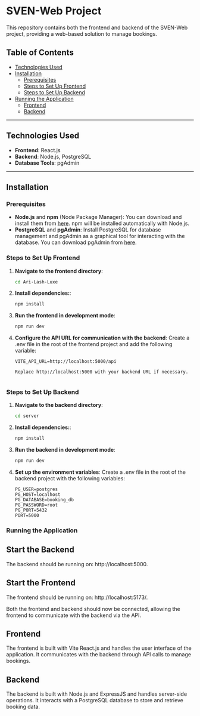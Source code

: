 # SVEN-Web Project

This repository contains both the frontend and backend of the SVEN-Web project, providing a web-based solution to manage bookings.

## Table of Contents
- [Technologies Used](#technologies-used)
- [Installation](#installation)
  - [Prerequisites](#prerequisites)
  - [Steps to Set Up Frontend](#steps-to-set-up-frontend)
  - [Steps to Set Up Backend](#steps-to-set-up-backend)
- [Running the Application](#running-the-application)
  - [Frontend](#frontend)
  - [Backend](#backend)

---

## Technologies Used

- **Frontend**: React.js
- **Backend**: Node.js, PostgreSQL
- **Database Tools**: pgAdmin

---

## Installation

### Prerequisites

- **Node.js** and **npm** (Node Package Manager): You can download and install them from [here](https://nodejs.org/). npm will be installed automatically with Node.js.
- **PostgreSQL** and **pgAdmin**: Install PostgreSQL for database management and pgAdmin as a graphical tool for interacting with the database. You can download pgAdmin from [here](https://www.pgadmin.org/).

### Steps to Set Up Frontend

1. **Navigate to the frontend directory**:

   ```bash
   cd Ari-Lash-Luxe

2. **Install dependencies:**:
    ```bash
    npm install

3. **Run the frontend in development mode**:
    ```bash
    npm run dev

4. **Configure the API URL for communication with the backend**:
    Create a .env file in the root of the frontend project and add the following variable:
    ```env
    VITE_API_URL=http://localhost:5000/api

    Replace http://localhost:5000 with your backend URL if necessary.


### Steps to Set Up Backend

1. **Navigate to the backend directory**:

   ```bash
   cd server
2. **Install dependencies:**:
    ```bash
    npm install

3. **Run the backend in development mode**:
    ```bash
    npm run dev

4. **Set up the environment variables**:
    Create a .env file in the root of the backend project with the following variables:
    ```env
    PG_USER=postgres
    PG_HOST=localhost
    PG_DATABASE=booking_db
    PG_PASSWORD=root
    PG_PORT=5432
    PORT=5000

### Running the Application 

## Start the Backend
The backend should be running on: http://localhost:5000.

## Start the Frontend
The frontend should be running on: http://localhost:5173/.

Both the frontend and backend should now be connected, allowing the frontend to communicate with the backend via the API.

## Frontend
The frontend is built with Vite React.js and handles the user interface of the application. It communicates with the backend through API calls to manage bookings.

## Backend
The backend is built with Node.js and ExpressJS and handles server-side operations. It interacts with a PostgreSQL database to store and retrieve booking data.